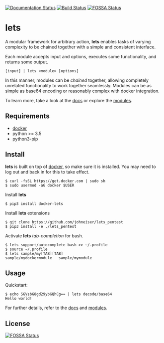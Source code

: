 [![Documentation Status](https://readthedocs.org/projects/lets/badge/?version=latest)](https://lets.readthedocs.io/en/latest/?badge=latest)
[![Build Status](https://travis-ci.com/johneiser/lets.svg?branch=master)](https://travis-ci.com/johneiser/lets)
[![FOSSA Status](https://app.fossa.io/api/projects/git%2Bgithub.com%2Fjohneiser%2Flets.svg?type=shield)](https://app.fossa.io/projects/git%2Bgithub.com%2Fjohneiser%2Flets?ref=badge_shield)

# lets

A modular framework for arbitrary action, **lets** enables tasks of varying complexity to be chained together with a simple and consistent interface.

Each module accepts input and options, executes some functionality, and returns some output.

```
[input] | lets <module> [options]
```

In this manner, modules can be *chained* together, allowing completely unrelated functionality to work together seamlessly. Modules can be as simple as base64 encoding or reasonably complex with docker integration.

To learn more, take a look at the [docs](https://lets.readthedocs.io/en/latest/index.html) or explore the [modules](https://johneiser.github.io/lets/).

## Requirements

- [docker](https://docs.docker.com/install/linux/docker-ce/ubuntu/)
- python >= 3.5
- python3-pip

## Install

**lets** is built on top of [docker](https://docs.docker.com/install/linux/docker-ce/ubuntu/), so make sure it is installed. You may need to log out and back in for this to take effect.

```
$ curl -fsSL https://get.docker.com | sudo sh
$ sudo usermod -aG docker $USER
```

Install **lets**

```
$ pip3 install docker-lets
```

Install **lets** extensions

```
$ git clone https://github.com/johneiser/lets_pentest
$ pip3 install -e ./lets_pentest
```

Activate **lets** *tab-completion* for bash.

```
$ lets support/autocomplete bash >> ~/.profile
$ source ~/.profile
$ lets sample/my[TAB][TAB]
sample/mydockermodule   sample/mymodule
```

## Usage

Quickstart:

```
$ echo SGVsbG8gd29ybGQhCg== | lets decode/base64
Hello world!
```

For further details, refer to the [docs](https://lets.readthedocs.io/en/latest/usage.html) and [modules](https://johneiser.github.io/lets/).

## License
[![FOSSA Status](https://app.fossa.io/api/projects/git%2Bgithub.com%2Fjohneiser%2Flets.svg?type=large)](https://app.fossa.io/projects/git%2Bgithub.com%2Fjohneiser%2Flets?ref=badge_large)
